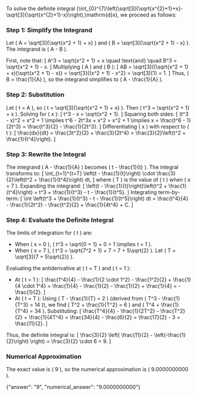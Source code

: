 
To solve the definite integral \(\int_{0}^{7}\left(\sqrt[3]{\sqrt{x^{2}+1}+x}-\sqrt[3]{\sqrt{x^{2}+1}-x}\right)\,\mathrm{d}x\), we proceed as follows:


### Step 1: Simplify the Integrand
Let \( A = \sqrt[3]{\sqrt{x^2 + 1} + x} \) and \( B = \sqrt[3]{\sqrt{x^2 + 1} - x} \). The integrand is \( A - B \). 

First, note that:
\[
A^3 = \sqrt{x^2 + 1} + x \quad \text{and} \quad B^3 = \sqrt{x^2 + 1} - x.
\]
Multiplying \( A \) and \( B \):
\[
AB = \sqrt[3]{(\sqrt{x^2 + 1} + x)(\sqrt{x^2 + 1} - x)} = \sqrt[3]{(x^2 + 1) - x^2} = \sqrt[3]{1} = 1.
\]
Thus, \( B = \frac{1}{A} \), so the integrand simplifies to \( A - \frac{1}{A} \).


### Step 2: Substitution
Let \( t = A \), so \( t = \sqrt[3]{\sqrt{x^2 + 1} + x} \). Then \( t^3 = \sqrt{x^2 + 1} + x \). Solving for \( x \):
\[
t^3 - x = \sqrt{x^2 + 1}.
\]
Squaring both sides:
\[
(t^3 - x)^2 = x^2 + 1 \implies t^6 - 2t^3x + x^2 = x^2 + 1 \implies x = \frac{t^6 - 1}{2t^3} = \frac{t^3}{2} - \frac{1}{2t^3}.
\]
Differentiating \( x \) with respect to \( t \):
\[
\frac{dx}{dt} = \frac{3t^2}{2} + \frac{3}{2t^4} = \frac{3}{2}\left(t^2 + \frac{1}{t^4}\right).
\]


### Step 3: Rewrite the Integral
The integrand \( A - \frac{1}{A} \) becomes \( t - \frac{1}{t} \). The integral transforms to:
\[
\int_{t=1}^{t=T} \left(t - \frac{1}{t}\right) \cdot \frac{3}{2}\left(t^2 + \frac{1}{t^4}\right) dt,
\]
where \( T \) is the value of \( t \) when \( x = 7 \). Expanding the integrand:
\[
\left(t - \frac{1}{t}\right)\left(t^2 + \frac{1}{t^4}\right) = t^3 + \frac{1}{t^3} - t - \frac{1}{t^5}.
\]
Integrating term-by-term:
\[
\int \left(t^3 + \frac{1}{t^3} - t - \frac{1}{t^5}\right) dt = \frac{t^4}{4} - \frac{1}{2t^2} - \frac{t^2}{2} + \frac{1}{4t^4} + C.
\]


### Step 4: Evaluate the Definite Integral
The limits of integration for \( t \) are:
- When \( x = 0 \), \( t^3 = \sqrt{0 + 1} + 0 = 1 \implies t = 1 \).
- When \( x = 7 \), \( t^3 = \sqrt{7^2 + 1} + 7 = 7 + 5\sqrt{2} \). Let \( T = \sqrt[3]{7 + 5\sqrt{2}} \).

Evaluating the antiderivative at \( t = T \) and \( t = 1 \):
- At \( t = 1 \):
  \[
  \frac{1^4}{4} - \frac{1}{2 \cdot 1^2} - \frac{1^2}{2} + \frac{1}{4 \cdot 1^4} = \frac{1}{4} - \frac{1}{2} - \frac{1}{2} + \frac{1}{4} = -\frac{1}{2}.
  \]
- At \( t = T \): Using \( T - \frac{1}{T} = 2 \) (derived from \( T^3 - \frac{1}{T^3} = 14 \)), we find \( T^2 + \frac{1}{T^2} = 6 \) and \( T^4 + \frac{1}{T^4} = 34 \). Substituting:
  \[
  \frac{T^4}{4} - \frac{1}{2T^2} - \frac{T^2}{2} + \frac{1}{4T^4} = \frac{34}{4} - \frac{6}{2} = \frac{17}{2} - 3 = \frac{11}{2}.
  \]

Thus, the definite integral is:
\[
\frac{3}{2} \left( \frac{11}{2} - \left(-\frac{1}{2}\right) \right) = \frac{3}{2} \cdot 6 = 9.
\]


### Numerical Approximation
The exact value is \( 9 \), so the numerical approximation is \( 9.0000000000 \).


{"answer": "9", "numerical_answer": "9.0000000000"}